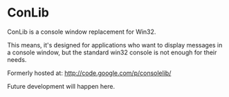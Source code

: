 ConLib
======

ConLib is a console window replacement for Win32.

This means, it's designed for applications who want to display messages in a console window, but the standard win32 console is not enough for their needs. 

Formerly hosted at: http://code.google.com/p/consolelib/

Future development will happen here.

